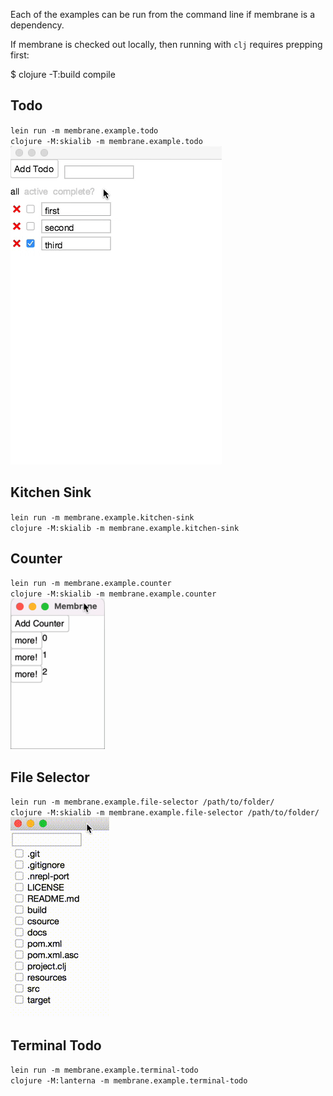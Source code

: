 Each of the examples can be run from the command line if membrane is a dependency.

If membrane is checked out locally, then running with `clj` requires prepping first:

$ clojure -T:build compile

## Todo
`lein run -m membrane.example.todo`  
`clojure -M:skialib -m membrane.example.todo`  
![todo](/docs/images/todo.gif?raw=true)

## Kitchen Sink
`lein run -m membrane.example.kitchen-sink`  
`clojure -M:skialib -m membrane.example.kitchen-sink`  

## Counter
`lein run -m membrane.example.counter`  
`clojure -M:skialib -m membrane.example.counter`  
![simple counter](/docs/images/counter3.gif?raw=true)

## File Selector

`lein run -m membrane.example.file-selector /path/to/folder/`  
`clojure -M:skialib -m membrane.example.file-selector /path/to/folder/`  
![item selector](/docs/images/item-selector.gif?raw=true)

## Terminal Todo
`lein run -m membrane.example.terminal-todo`  
`clojure -M:lanterna -m membrane.example.terminal-todo`  






